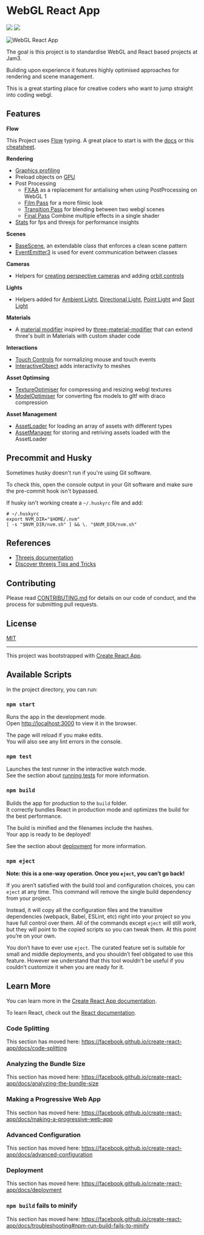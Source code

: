 # WebGL React App

![](https://img.shields.io/david/dev/jam3/webgl-react-app)
![](https://img.shields.io/github/license/jam3/webgl-react-app)

![WebGL React App](webgl-react-app.gif)

The goal is this project is to standardise WebGL and React based projects at Jam3.

Building upon experience it features highly optimised approaches for rendering and scene management.

This is a great starting place for creative coders who want to jump straight into coding webgl.

## Features

**Flow**

This Project uses [Flow](https://flow.org/) typing. A great place to start is with the [docs](https://flow.org/en/docs/) or this [cheatsheet](https://devhints.io/flow).

**Rendering**

- [Graphics profiling](src/webgl-app/rendering/profiler.js)
- Preload objects on [GPU](src/webgl-app/rendering/preload-gpu.js)
- Post Processing
  - [FXAA](src/webgl-app/rendering/post-processing/passes/fxaa.glsl.js) as a replacement for antialising when using PostProcessing on WebGL 1
  - [Film Pass](src/webgl-app/rendering/post-processing/passes/film.glsl.js) for a more filmic look
  - [Transition Pass](src/webgl-app/rendering/post-processing/passes/transition-pass/transition-pass.js) for blending between two webgl scenes
  - [Final Pass](src/webgl-app/rendering/post-processing/passes/final-pass/final-pass.js) Combine multiple effects in a single shader
- [Stats](src/webgl-app/utils/stats.js) for fps and threejs for performance insights

**Scenes**

- [BaseScene](src/webgl-app/scenes/base/base-scene.js), an extendable class that enforces a clean scene pattern
- [EventEmitter3](https://github.com/primus/eventemitter3) is used for event communication between classes

**Cameras**

- Helpers for [creating perspective cameras](src/webgl-app/cameras/cameras.js#L30) and adding [orbit controls](src/webgl-app/cameras/cameras.js#L41)

**Lights**

- Helpers added for [Ambient Light](src/webgl-app/lights/ambient.js), [Directional Light](src/webgl-app/lights/directional.js), [Point Light](src/webgl-app/lights/point.js) and [Spot Light](src/webgl-app/lights/spot.js)

**Materials**

- A [material modifier](src/webgl-app/utils/material-modifier.js) inspired by [three-material-modifier](https://github.com/jamieowen/three-material-modifier) that can extend three's built in Materials with custom shader code

**Interactions**

- [Touch Controls](src/webgl-app/interaction/touch-controls.js) for normalizing mouse and touch events
- [InteractiveObject](src/webgl-app/interaction/interactive-object.js) adds interactivity to meshes

**Asset Optimsing**

- [TextureOptimiser](scripts/assets/texture-optimiser.js) for compressing and resizing webgl textures
- [ModelOptimiser](scripts/assets/model-optimiser.js) for converting fbx models to gltf with draco compression

**Asset Management**

- [AssetLoader](src/webgl-app/loading/asset-loader.js) for loading an array of assets with different types
- [AssetManager](src/webgl-app/loading/asset-manager.js) for storing and retriving assets loaded with the AssetLoader

## Precommit and Husky

Sometimes husky doesn't run if you're using Git software.

To check this, open the console output in your Git software and make sure the pre-commit hook isn't bypassed.

If husky isn't working create a `~/.huskyrc` file and add:

```
# ~/.huskyrc
export NVM_DIR="$HOME/.nvm"
[ -s "$NVM_DIR/nvm.sh" ] && \. "$NVM_DIR/nvm.sh"
```

## References

- [Threejs documentation](https://threejs.org/docs/)
- [Discover threejs Tips and Tricks](https://discoverthreejs.com/tips-and-tricks/)

## Contributing

Please read [CONTRIBUTING.md](CONTRIBUTING.md) for details on our code of conduct, and the process for submitting
pull requests.

## License

[MIT](LICENSE)

---

This project was bootstrapped with [Create React App](https://github.com/facebook/create-react-app).

## Available Scripts

In the project directory, you can run:

### `npm start`

Runs the app in the development mode.<br />
Open [http://localhost:3000](http://localhost:3000) to view it in the browser.

The page will reload if you make edits.<br />
You will also see any lint errors in the console.

### `npm test`

Launches the test runner in the interactive watch mode.<br />
See the section about [running tests](https://facebook.github.io/create-react-app/docs/running-tests) for more information.

### `npm build`

Builds the app for production to the `build` folder.<br />
It correctly bundles React in production mode and optimizes the build for the best performance.

The build is minified and the filenames include the hashes.<br />
Your app is ready to be deployed!

See the section about [deployment](https://facebook.github.io/create-react-app/docs/deployment) for more information.

### `npm eject`

**Note: this is a one-way operation. Once you `eject`, you can’t go back!**

If you aren’t satisfied with the build tool and configuration choices, you can `eject` at any time. This command will remove the single build dependency from your project.

Instead, it will copy all the configuration files and the transitive dependencies (webpack, Babel, ESLint, etc) right into your project so you have full control over them. All of the commands except `eject` will still work, but they will point to the copied scripts so you can tweak them. At this point you’re on your own.

You don’t have to ever use `eject`. The curated feature set is suitable for small and middle deployments, and you shouldn’t feel obligated to use this feature. However we understand that this tool wouldn’t be useful if you couldn’t customize it when you are ready for it.

## Learn More

You can learn more in the [Create React App documentation](https://facebook.github.io/create-react-app/docs/getting-started).

To learn React, check out the [React documentation](https://reactjs.org/).

### Code Splitting

This section has moved here: https://facebook.github.io/create-react-app/docs/code-splitting

### Analyzing the Bundle Size

This section has moved here: https://facebook.github.io/create-react-app/docs/analyzing-the-bundle-size

### Making a Progressive Web App

This section has moved here: https://facebook.github.io/create-react-app/docs/making-a-progressive-web-app

### Advanced Configuration

This section has moved here: https://facebook.github.io/create-react-app/docs/advanced-configuration

### Deployment

This section has moved here: https://facebook.github.io/create-react-app/docs/deployment

### `npm build` fails to minify

This section has moved here: https://facebook.github.io/create-react-app/docs/troubleshooting#npm-run-build-fails-to-minify
